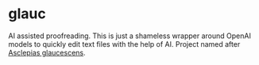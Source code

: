 # glauc
AI assisted proofreading. This is just a shameless wrapper around OpenAI models to quickly edit text files with the help
of AI. Project named after [Asclepias glaucescens](https://mexico.inaturalist.org/taxa/158740-Asclepias-glaucescens).
